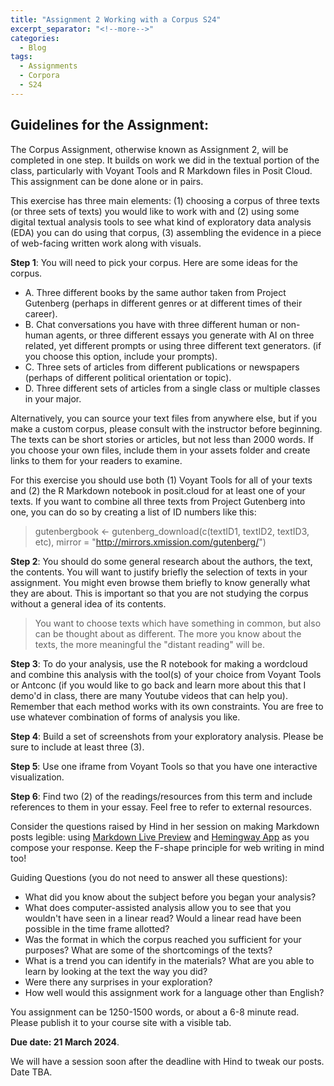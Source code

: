 ```yaml
---
title: "Assignment 2 Working with a Corpus S24"
excerpt_separator: "<!--more-->"
categories:
  - Blog
tags:
  - Assignments
  - Corpora
  - S24
---
```


## Guidelines for the Assignment:  

The Corpus Assignment, otherwise known as Assignment 2, will be completed in one step. It builds on work we did in the textual portion of the class, particularly with Voyant Tools and R Markdown files in Posit Cloud. This assignment can be done alone or in pairs.

This exercise has three main elements: (1) choosing a corpus of three texts (or three sets of texts) you would like to work with and (2) using some digital textual analysis tools to see what kind of exploratory data analysis (EDA) you can do using that corpus, (3) assembling the evidence in a piece of web-facing written work along with visuals. 

**Step 1**: You will need to pick your corpus. Here are some ideas for the corpus. 

- A. Three different books by the same author taken from Project Gutenberg (perhaps in different genres or at different times of their career).
- B. Chat conversations you have with three different human or non-human agents, or three different essays you generate with AI on three related, yet different prompts or using three different text generators. (if you choose this option, include your prompts).
- C. Three sets of articles from different publications or newspapers (perhaps of different political orientation or topic). 
- D. Three different sets of articles from a single class or multiple classes in your major. 

Alternatively, you can source your text files from anywhere else, but if you make a custom corpus, please consult with the instructor before beginning. The texts can be short stories or articles, but not less than 2000 words. If you choose your own files, include them in your assets folder and create links to them for your readers to examine. 

For this exercise you should use both (1) Voyant Tools for all of your texts and (2) the R Markdown notebook in posit.cloud for at least one of your texts. If you want to combine all three texts from Project Gutenberg into one, you can do so by creating a list of ID numbers like this: 

> gutenbergbook <- gutenberg_download(c(textID1, textID2, textID3, etc), mirror = "http://mirrors.xmission.com/gutenberg/")

**Step 2**: You should do some general research about the authors, the text, the contents. You will want to justify briefly the selection of texts in your assignment. You might even browse them briefly to know generally what they are about. This is important so that you are not studying the corpus without a general idea of its contents. 

> You want to choose texts which have something in common, but also can be thought about as different. The more you know about the texts, the more meaningful the "distant reading" will be. 

**Step 3**: To do your analysis, use the R notebook for making a wordcloud and combine this analysis with the tool(s) of your choice from Voyant Tools or Antconc (if you would like to go back and learn more about this that I demo'd in class, there are many Youtube videos that can help you). Remember that each method works with its own constraints. You are free to use whatever combination of forms of analysis you like. 

**Step 4**: Build a set of screenshots from your exploratory analysis. Please be sure to include at least three (3). 

**Step 5**: Use one iframe from Voyant Tools so that you have one interactive visualization.

**Step 6**: Find two (2) of the readings/resources from this term and include references to them in your essay. Feel free to refer to external resources.


Consider the questions raised by Hind in her session on making Markdown posts legible: using [Markdown Live Preview](https://markdownlivepreview.com/) and [Hemingway App](https://hemingwayapp.com/) as you compose your response.  Keep the F-shape principle for web writing in mind too!


Guiding Questions (you do not need to answer all these questions):

- What did you know about the subject before you began your analysis? 
- What does computer-assisted analysis allow you to see that you wouldn't have seen in a linear read? Would a linear read have been possible in the time frame allotted? 
- Was the format in which the corpus reached you sufficient for your purposes? What are some of the shortcomings of the texts? 
- What is a trend you can identify in the materials? What are you able to learn by looking at the text the way you did? 
- Were there any surprises in your exploration? 
- How well would this assignment work for a language other than English?


You assignment can be 1250-1500 words, or about a 6-8 minute read. Please publish it to your course site with a visible tab. 

**Due date: 21 March 2024**.

We will have a session soon after the deadline with Hind to tweak our posts. Date TBA. 

